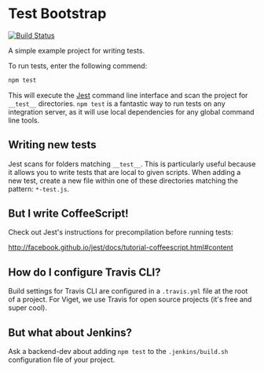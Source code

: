 # Test Bootstrap

[![Build Status](https://travis-ci.org/vigetlabs/test-bootstrap.png?branch=master)](https://travis-ci.org/vigetlabs/test-bootstrap)

A simple example project for writing tests.

To run tests, enter the following commend:

```javascript
npm test
```

This will execute the [Jest](http://facebook.github.io/jest/) command line interface and scan the project for `__test__` directories. `npm test` is a fantastic way to run tests on any integration server, as it will use local dependencies for any global command line tools.

## Writing new tests

Jest scans for folders matching `__test__`. This is particularly useful because it allows you to write tests that are local to given scripts. When adding a new test, create a new file within one of these directories matching the pattern: `*-test.js`.

## But I write CoffeeScript!

Check out Jest's instructions for precompilation before running tests:

http://facebook.github.io/jest/docs/tutorial-coffeescript.html#content

## How do I configure Travis CLI?

Build settings for Travis CLI are configured in a `.travis.yml` file at the root of a project. For Viget, we use Travis for open source projects (it's free and super cool).

## But what about Jenkins?

Ask a backend-dev about adding `npm test` to the `.jenkins/build.sh` configuration file of your project.
